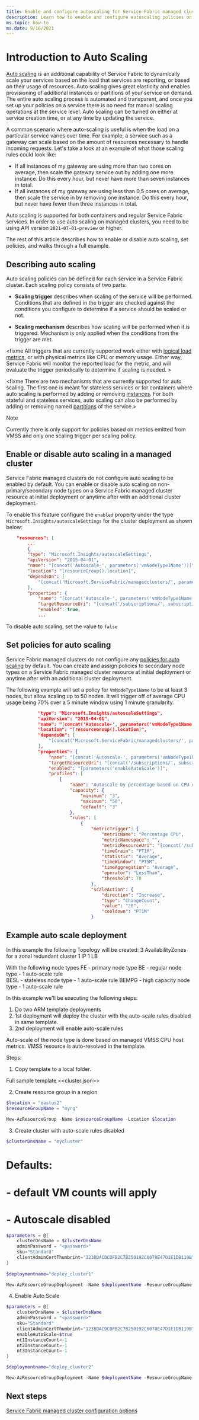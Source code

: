 ```yaml
---
title: Enable and configure autoscaling for Service Fabric managed cluster nodes
description: Learn how to enable and configure autoscaling policies on Service Fabric managed cluster.
ms.topic: how-to
ms.date: 9/16/2021
---
```


# Introduction to Auto Scaling
[Auto scaling](../architecture/best-practices/auto-scaling.md) is an additional capability of Service Fabric to dynamically scale your services based on the load that services are reporting, or based on their usage of resources. Auto scaling gives great elasticity and enables provisioning of additional instances or partitions of your service on demand. The entire auto scaling process is automated and transparent, and once you set up your policies on a 
service there is no need for manual scaling operations at the service level. Auto scaling can be turned on either at service creation 
time, or at any time by updating the service.

A common scenario where auto-scaling is useful is when the load on a particular service varies over time. For example, a service such as a gateway can scale based on the amount of resources necessary to handle incoming requests. Let's take a look at an example of what those scaling rules could look like:
* If all instances of my gateway are using more than two cores on average, then scale the gateway service out by adding one more instance. Do this every hour, but never have more than seven instances in total.
* If all instances of my gateway are using less than 0.5 cores on average, then scale the service in by removing one instance. Do this every hour, but never have fewer than three instances in total.

Auto scaling is supported for both containers and regular Service Fabric services. In order to use auto scaling on managed clusters, you need to be using API version `2021-07-01-preview` or higher. 

The rest of this article describes how to enable or disable auto scaling, set policies, and walks through a full example.

## Describing auto scaling
Auto scaling policies can be defined for each service in a Service Fabric cluster. Each scaling policy consists of two parts:
* **Scaling trigger** describes when scaling of the service will be performed. Conditions that are defined in the trigger are checked against the conditions you configure to determine if a service should be scaled or not. 

* **Scaling mechanism** describes how scaling will be performed when it is triggered. Mechanism is only applied when the conditions from the trigger are met.

<fixme All triggers that are currently supported work either with [logical load metrics](service-fabric-cluster-resource-manager-metrics.md), or 
with physical metrics like CPU or memory usage. Either way, Service Fabric will monitor the reported load for the metric, and will 
evaluate the trigger periodically to determine if scaling is needed. >

<fixme There are two mechanisms that are currently supported for auto scaling. The first one is meant for stateless services or for containers 
where auto scaling is performed by adding or removing [instances](service-fabric-concepts-replica-lifecycle.md). For both stateful and 
stateless services, auto scaling can also be performed by adding or removing named [partitions](service-fabric-concepts-partitioning.md) 
of the service.>

> [!NOTE]
> Currently there is only support for policies based on metrics emitted from VMSS and only one scaling trigger per scaling policy.

## Enable or disable auto scaling in a managed cluster

Service Fabric managed clusters do not configure auto scaling to be enabled by default. You can enable or disable auto scaling on non-primary/secondary node types on a Service Fabric managed cluster resource at initial deployment or anytime after with an additional cluster deployment.

To enable this feature configure the `enabled` property under the type `Microsoft.Insights/autoscaleSettings` for the cluster deployment as shown below:

```JSON
    "resources": [
        ...
        {
        "type": "Microsoft.Insights/autoscaleSettings",
        "apiVersion": "2015-04-01",
        "name": "[concat('Autoscale-', parameters('vmNodeType1Name'))]",
        "location": "[resourceGroup().location]",
        "dependsOn": [
            "[concat('Microsoft.ServiceFabric/managedclusters/', parameters('clusterDnsName'), '/nodetypes/', parameters('vmNodeType1Name'))]"
        ],
        "properties": {
            "name": "[concat('Autoscale-', parameters('vmNodeType1Name'))]",
            "targetResourceUri": "[concat('/subscriptions/', subscription().subscriptionId, '/resourceGroups/',  resourceGroup().name, '/providers/Microsoft.ServiceFabric/managedclusters/', parameters('clusterDnsName'), '/nodetypes/', parameters('vmNodeType1Name'))]",
            "enabled": true,
            ...
```

To disable auto scaling, set the value to `false`

## Set policies for auto scaling

Service Fabric managed clusters do not configure any [policies for auto scaling](url) by default. You can create and assign policies to secondary node types on a Service Fabric managed cluster resource at initial deployment or anytime after with an additional cluster deployment.

The following example will set a policy for `VmNodeType1Name` to be at least 3 nodes, but allow scaling up to 50 nodes. It will trigger off of average CPU usage being 70% over a 5 minute window using 1 minute granularity.

```json
            "type": "Microsoft.Insights/autoscaleSettings",
            "apiVersion": "2015-04-01",
            "name": "[concat('Autoscale-', parameters('vmNodeType1Name'))]",
            "location": "[resourceGroup().location]",
            "dependsOn": [
                "[concat('Microsoft.ServiceFabric/managedclusters/', parameters('clusterDnsName'), '/nodetypes/', parameters('vmNodeType1Name'))]"
            ],
            "properties": {
                "name": "[concat('Autoscale-', parameters('vmNodeType1Name'))]",
                "targetResourceUri": "[concat('/subscriptions/', subscription().subscriptionId, '/resourceGroups/',  resourceGroup().name, '/providers/Microsoft.ServiceFabric/managedclusters/', parameters('clusterDnsName'), '/nodetypes/', parameters('vmNodeType1Name'))]",
                "enabled": "[parameters('enableAutoScale')]",
                "profiles": [
                    {
                        "name": "Autoscale by percentage based on CPU usage",
                        "capacity": {
                            "minimum": "3",
                            "maximum": "50",
                            "default": "3"
                        },
                        "rules": [
                            {
                                "metricTrigger": {
                                    "metricName": "Percentage CPU",
                                    "metricNamespace": "",
                                    "metricResourceUri": "[concat('/subscriptions/', subscription().subscriptionId, '/resourceGroups/SFC_', reference(parameters('clusterDnsName')).clusterId,'/providers/Microsoft.Compute/virtualMachineScaleSets/', parameters('vmNodeType1Name'))]",
                                    "timeGrain": "PT1M",
                                    "statistic": "Average",
                                    "timeWindow": "PT5M",
                                    "timeAggregation": "Average",
                                    "operator": "LessThan",
                                    "threshold": 70
                                },
                                "scaleAction": {
                                    "direction": "Increase",
                                    "type": "ChangeCount",
                                    "value": "20",
                                    "cooldown": "PT1M"
                                }


```


## Example auto scale deployment
In this example the following Topology will be created:
3 AvailabilityZones for a zonal redundant cluster
1 IP 
1 LB

With the following node types
FE - primary node type
BE - regular node type - 1 auto-scale rule  
BESL - stateless node type - 1 auto-scale rule 
BEMPG - high capacity node type - 1 auto-scale rule 

 
In this example we'll be executing the following steps:
1) Do two ARM template deployments 
2) 1st deployment will deploy the cluster with the auto-scale rules disabled in same template. 
3) 2nd deployment will enable auto-scale rules 
 
Auto-scale of the node type is done based on managed VMSS CPU host metrics. 
VMSS resource is auto-resolved in the template. 


Steps: 

1) Copy template to a local folder. 

Full sample template <here> <<cluster.json>>

2) Create resource group in a region

```powershell 
$location = "eastus2" 
$resourceGroupName = "myrg" 
 
New-AzResourceGroup -Name $resourceGroupName -Location $location 
```

3) Create cluster with auto-scale rules disabled

```powershell
$clusterDnsName = "mycluster" 
```

# Defaults: 
# - default VM counts will apply 
# - Autoscale disabled 

```powershell
$parameters = @{ 
    clusterDnsName = $clusterDnsName 
    adminPassword = "<password>" 
    sku="Standard" 
    clientAdminCertThumbrint="123BDACDCDFB2C7B250192C6078E47D1E1DB119B" 
} 
 
$deploymentname="deploy_cluster1" 

New-AzResourceGroupDeployment -Name $deploymentName -ResourceGroupName $resourceGroupName -TemplateFile .\cluster.json -TemplateParameterObject $parameters -Verbose 
```

4) Enable Auto Scale
 
```powershell
$parameters = @{ 
    clusterDnsName = $clusterDnsName 
    adminPassword = "<password>" 
    sku="Standard" 
    clientAdminCertThumbrint="123BDACDCDFB2C7B250192C6078E47D1E1DB119B" 
    enableAutoScale=$true 
    nt1InstanceCount=-1 
    nt2InstanceCount=-1 
    nt3InstanceCount=-1 
} 

$deploymentname="deploy_cluster2" 

New-AzResourceGroupDeployment -Name $deploymentName -ResourceGroupName $resourceGroupName -TemplateFile .\cluster.json -TemplateParameterObject $parameters -Verbose 
```

##

## Next steps
[Service Fabric managed cluster configuration options](how-to-managed-cluster-configuration.md)